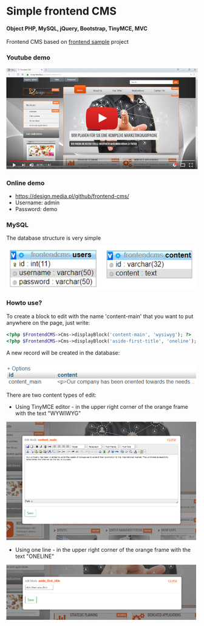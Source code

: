 # Simple frontend CMS
#### Object PHP, MySQL, jQuery, Bootstrap, TinyMCE, MVC

Frontend CMS based on <a href="https://github.com/tomasz-dabrowski/frontend-sample">
frontend sample</a> project

### Youtube demo

<a href="http://youtu.be/vt5fpE0bzSY" title="Wath demo"><img src="doc/frontend-cms-youtube.png" width="600px" /></a>

### Online demo

- https://design.media.pl/github/frontend-cms/
- Username: admin 
- Password: demo

### MySQL

The database structure is very simple

<img src="doc/07.png" width="500px" />

### Howto use?

To create a block to edit with the name 'content-main' that you want to put anywhere on the page, just write:

```php
<?php $FrontendCMS->Cms->displayBlock('content-main', 'wysiwyg'); ?>
<?php $FrontendCMS->Cms->displayBlock('aside-first-title', 'oneline'); ?>

```

A new record will be created in the database:

<img src="doc/10.png" width="500px" />

There are two content types of edit:

- Using TinyMCE editor - in the upper right corner of the orange frame with the text "WYWIWYG"

<img src="doc/09.png" width="500px" />

- Using one line - in the upper right corner of the orange frame with the text "ONELINE"

<img src="doc/12.png" width="500px" />